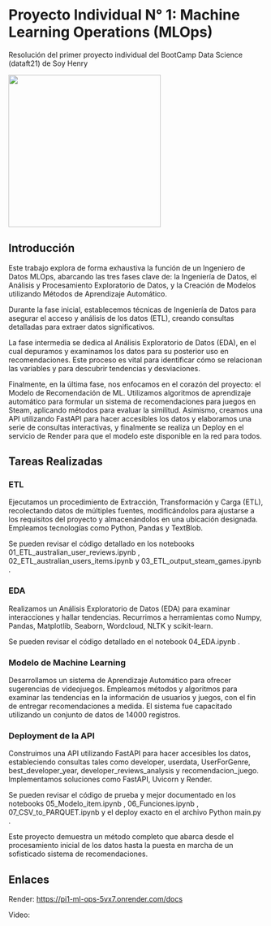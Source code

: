 # Proyecto Individual N° 1: Machine Learning Operations (MLOps)

Resolución del primer proyecto individual del BootCamp Data Science (dataft21) de Soy Henry

<img src="https://user-images.githubusercontent.com/67664604/217914153-1eb00e25-ac08-4dfa-aaf8-53c09038f082.png" height=300><br>


## Introducción

Este trabajo explora de forma exhaustiva la función de un Ingeniero de Datos MLOps, abarcando las tres fases clave de: la Ingeniería de Datos, el Análisis y Procesamiento Exploratorio de Datos, y la Creación de Modelos utilizando Métodos de Aprendizaje Automático.

Durante la fase inicial, establecemos técnicas de Ingeniería de Datos para asegurar el acceso y análisis de los datos (ETL), creando consultas detalladas para extraer datos significativos.

La fase intermedia se dedica al Análisis Exploratorio de Datos (EDA), en el cual depuramos y examinamos los datos para su posterior uso en recomendaciones. Este proceso es vital para identificar cómo se relacionan las variables y para descubrir tendencias y desviaciones.

Finalmente, en la última fase, nos enfocamos en el corazón del proyecto: el Modelo de Recomendación de ML. Utilizamos algoritmos de aprendizaje automático para formular un sistema de recomendaciones para juegos en Steam, aplicando métodos para evaluar la similitud. Asimismo, creamos una API utilizando FastAPI para hacer accesibles los datos y elaboramos una serie de consultas interactivas, y finalmente se realiza un Deploy en el servicio de Render para que el modelo este disponible en la red para todos.

## Tareas Realizadas

### ETL

Ejecutamos un procedimiento de Extracción, Transformación y Carga (ETL), recolectando datos de múltiples fuentes, modificándolos para ajustarse a los requisitos del proyecto y almacenándolos en una ubicación designada. Empleamos tecnologías como Python, Pandas y TextBlob.

Se pueden revisar el código detallado en los notebooks 01_ETL_australian_user_reviews.ipynb , 02_ETL_australian_users_items.ipynb y 03_ETL_output_steam_games.ipynb .

### EDA

Realizamos un Análisis Exploratorio de Datos (EDA) para examinar interacciones y hallar tendencias. Recurrimos a herramientas como Numpy, Pandas, Matplotlib, Seaborn, Wordcloud, NLTK y scikit-learn.

Se pueden revisar el código detallado en el notebook 04_EDA.ipynb .

### Modelo de Machine Learning

Desarrollamos un sistema de Aprendizaje Automático para ofrecer sugerencias de videojuegos. Empleamos métodos y algoritmos para examinar las tendencias en la información de usuarios y juegos, con el fin de entregar recomendaciones a medida. El sistema fue capacitado utilizando un conjunto de datos de 14000 registros.

### Deployment de la API

Construimos una API utilizando FastAPI para hacer accesibles los datos, estableciendo consultas tales como developer, userdata, UserForGenre, best_developer_year, developer_reviews_analysis y recomendacion_juego. Implementamos soluciones como FastAPI, Uvicorn y Render.

Se pueden revisar el código de prueba y mejor documentado en los notebooks 05_Modelo_item.ipynb , 06_Funciones.ipynb , 07_CSV_to_PARQUET.ipynb y el deploy exacto en el archivo Python main.py .

Este proyecto demuestra un método completo que abarca desde el procesamiento inicial de los datos hasta la puesta en marcha de un sofisticado sistema de recomendaciones.

## Enlaces

Render: <https://pi1-ml-ops-5vx7.onrender.com/docs>

Video: 
